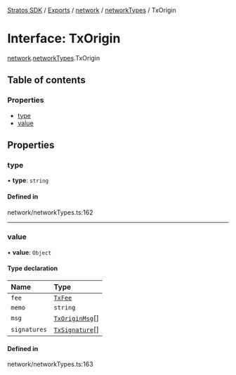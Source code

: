 [Stratos SDK](../README.md) / [Exports](../modules.md) / [network](../modules/network.md) / [networkTypes](../modules/network.networkTypes.md) / TxOrigin

# Interface: TxOrigin

[network](../modules/network.md).[networkTypes](../modules/network.networkTypes.md).TxOrigin

## Table of contents

### Properties

- [type](network.networkTypes.TxOrigin.md#type)
- [value](network.networkTypes.TxOrigin.md#value)

## Properties

### type

• **type**: `string`

#### Defined in

network/networkTypes.ts:162

___

### value

• **value**: `Object`

#### Type declaration

| Name | Type |
| :------ | :------ |
| `fee` | [`TxFee`](network.networkTypes.TxFee.md) |
| `memo` | `string` |
| `msg` | [`TxOriginMsg`](network.networkTypes.TxOriginMsg.md)[] |
| `signatures` | [`TxSignature`](network.networkTypes.TxSignature.md)[] |

#### Defined in

network/networkTypes.ts:163
